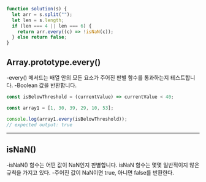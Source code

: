 ```js
function solution(s) {
  let arr = s.split("");
  let len = s.length;
  if (len === 4 || len === 6) {
    return arr.every((c) => !isNaN(c));
  } else return false;
}
```

## Array.prototype.every()

-every() 메서드는 배열 안의 모든 요소가 주어진 판별 함수를 통과하는지 테스트합니다. -Boolean 값을 반환합니다.

```js
const isBelowThreshold = (currentValue) => currentValue < 40;

const array1 = [1, 30, 39, 29, 10, 53];

console.log(array1.every(isBelowThreshold));
// expected output: true
```

---

## isNaN()

-isNaN() 함수는 어떤 값이 NaN인지 판별합니다. isNaN 함수는 몇몇 일반적이지 않은 규칙을 가지고 있다. -주어진 값이 NaN이면 true, 아니면 false를 반환한다.
